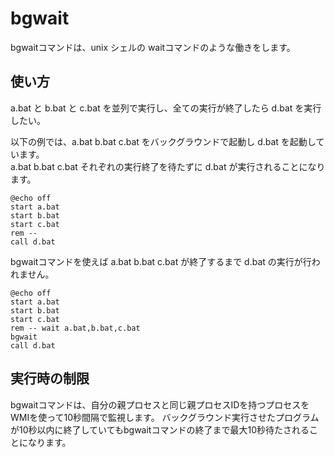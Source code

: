# bgwait

bgwaitコマンドは、unix シェルの waitコマンドのような働きをします。  

## 使い方

a.bat と b.bat と c.bat  を並列で実行し、全ての実行が終了したら d.bat を実行したい。  

以下の例では、a.bat b.bat c.bat をバックグラウンドで起動し d.bat を起動しています。  
a.bat b.bat c.bat それぞれの実行終了を待たずに d.bat が実行されることになります。

    @echo off
    start a.bat
    start b.bat
    start c.bat
    rem -- 
    call d.bat

bgwaitコマンドを使えば a.bat b.bat c.bat が終了するまで d.bat の実行が行われません。

    @echo off
    start a.bat
    start b.bat
    start c.bat
    rem -- wait a.bat,b.bat,c.bat
    bgwait
    call d.bat
	
## 実行時の制限

bgwaitコマンドは、自分の親プロセスと同じ親プロセスIDを持つプロセスをWMIを使って10秒間隔で監視します。 バックグラウンド実行させたプログラムが10秒以内に終了していてもbgwaitコマンドの終了まで最大10秒待たされることになります。
